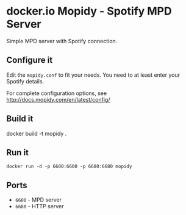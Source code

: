 docker.io Mopidy - Spotify MPD Server
=====================================

Simple MPD server with Spotify connection. 


Configure it
------------

Edit the `mopidy.conf` to fit your needs. You need to at least enter your Spotify details.

For complete configuration options, see http://docs.mopidy.com/en/latest/config/


Build it
--------

docker build -t mopidy .


Run it
------

`docker run -d -p 6600:6600 -p 6680:6680 mopidy`


Ports
-----

* `6600` - MPD server
* `6680` - HTTP server
